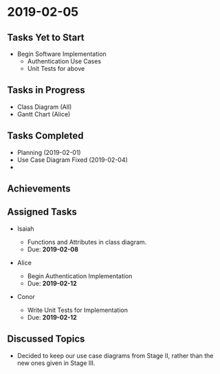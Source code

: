# 2019-02-05

## Tasks Yet to Start

* Begin Software Implementation
    * Authentication Use Cases
    * Unit Tests for above

## Tasks in Progress

* Class Diagram (All)
* Gantt Chart (Alice)

## Tasks Completed

* Planning (2019-02-01)
* Use Case Diagram Fixed (2019-02-04)
* 

## Achievements

    
## Assigned Tasks

* Isaiah
    * Functions and Attributes in class diagram.
    * Due: **2019-02-08**

* Alice 
    * Begin Authentication Implementation
    * Due: **2019-02-12**
    
* Conor
    * Write Unit Tests for Implementation
    * Due: **2019-02-12**
    
## Discussed Topics

* Decided to keep our use case diagrams from Stage II, rather than the new ones given in Stage III. 